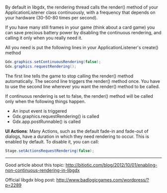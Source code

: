 By default in libgdx, the rendering thread calls the render() method of your ApplicationListener class continuously, with a frequency that depends on your hardware (30-50-80 times per second).

If you have many still frames in your game (think about a card game) you can save precious battery power by disabling the continuous rendering, and calling it only when you really need it.

All you need is put the following lines in your ApplicationListener's create() method

```java
Gdx.graphics.setContinuousRendering(false);
Gdx.graphics.requestRendering();
```

The first line tells the game to stop calling the render() method automatically. The second line triggers the render() method once. You have to use the second line wherever you want the render() method to be called.

If continuous rendering is set to false, the render() method will be called only when the following things happen.

  * An input event is triggered
  * Gdx.graphics.requestRendering() is called
  * Gdx.app.postRunnable() is called

**UI Actions**: Many Actions, such as the default fade-in and fade-out of dialogs, have a duration in which they need rendering to occur.  This is enabled by default. To disable it, you can call:

```java
Stage.setActionsRequestRendering(false);
```
----

Good article about this topic: http://bitiotic.com/blog/2012/10/01/enabling-non-continuous-rendering-in-libgdx

Official libgdx blog post: http://www.badlogicgames.com/wordpress/?p=2289